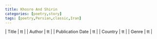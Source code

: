```yaml
---
title: Khosro And Shirin
categories: [poetry,story]
tags: [poetry,Persian,classic,Iran]
---
```

        
| Title | tt |
| Author | tt  |
| Publication Date | tt   |
| Country | tt |
| Genre | tt  |
        